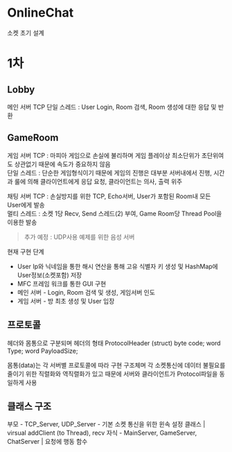 # OnlineChat
소켓 초기 설계

# 1차

## Lobby
메인 서버 TCP
단일 스레드 : User Login, Room 검색, Room 생성에 대한 응답 및 반환

## GameRoom
게임 서버 TCP : 마피아 게임으로 손실에 불리하며 게임 플레이상 최소단위가 초단위여도 상관없기 때문에 속도가 중요하지 않음   
단일 스레드 : 단순한 게임형식이기 때문에 게임의 진행은 대부분 서버내에서 진행, 시간과 룰에 의해 클라이언트에게 응답 요청, 클라이언트는 의사, 출력 위주   

채팅 서버 TCP : 손실방지를 위한 TCP, Echo서버, User가 포함된 Room내 모든 User에게 발송   
멀티 스레드 : 소켓 1당 Recv, Send 스레드(2) 부여, Game Room당 Thread Pool을 이용한 발송   

>추가 예정 : UDP사용 예제를 위한 음성 서버

현재 구현 단계
- User Ip와 닉네임을 통한 해시 연산을 통해 고유 식별자 키 생성 및 HashMap에 User정보(소켓포함) 저장
- MFC 프레임 워크를 통한 GUI 구현
- 메인 서버 - Login, Room 검색 및 생성, 게임서버 인도
- 게임 서버 - 방 최초 생성 및 User 입장

## 프로토콜
헤더와 몸통으로 구분되며 헤더의 형태
ProtocolHeader (struct)
byte code; word Type; word PayloadSize;

몸통(data)는 각 서버별 프로토콜에 따라 구현
구조체며 각 소켓통신에 데이터 불필요를 줄이기 위한 직렬화와 역직렬화가 있고 때문에 서버와 클라이언트가 Protocol파일을 동일하게 사용

## 클래스 구조
부모 - TCP_Server, UDP_Server - 기본 소켓 통신을 위한 윈속 설정 클래스 | virsual addClient (to Thread), recv
자식 - MainServer, GameServer, ChatServer | 요청에 행동 함수

